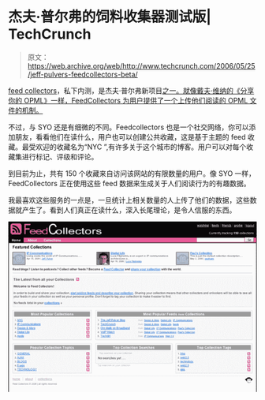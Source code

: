 # 杰夫·普尔弗的饲料收集器测试版| TechCrunch

> 原文：<https://web.archive.org/web/http://www.techcrunch.com/2006/05/25/jeff-pulvers-feedcollectors-beta/>

[](https://web.archive.org/web/20150924122539/http://www.feedcollectors.com/)[feed collectors](https://web.archive.org/web/20150924122539/http://feedcollectors.com/)，私下内测，是杰夫·普尔弗新项目[之一。就像戴夫·维纳的《分享你的 OPML》一样，FeedCollectors 为用户提供了一个上传他们阅读的 OPML 文件的机制。](https://web.archive.org/web/20150924122539/http://pulverblog.pulver.com/)

不过，与 SYO 还是有细微的不同。Feedcollectors 也是一个社交网络，你可以添加朋友，看看他们在读什么，用户也可以创建公共收藏，这是基于主题的 feed 收藏。最受欢迎的收藏名为“NYC ”,有许多关于这个城市的博客。用户可以对每个收藏集进行标记、评级和评论。

到目前为止，共有 150 个收藏来自访问该网站的有限数量的用户。像 SYO 一样，FeedCollectors 正在使用这些 feed 数据来生成关于人们阅读行为的有趣数据。

我最喜欢这些服务的一点是，一旦统计上相关数量的人上传了他们的数据，这些数据就产生了。看到人们真正在读什么，深入长尾理论，是令人信服的东西。

![](img/40d1817db8504c8a5097abf6be475b67.png)